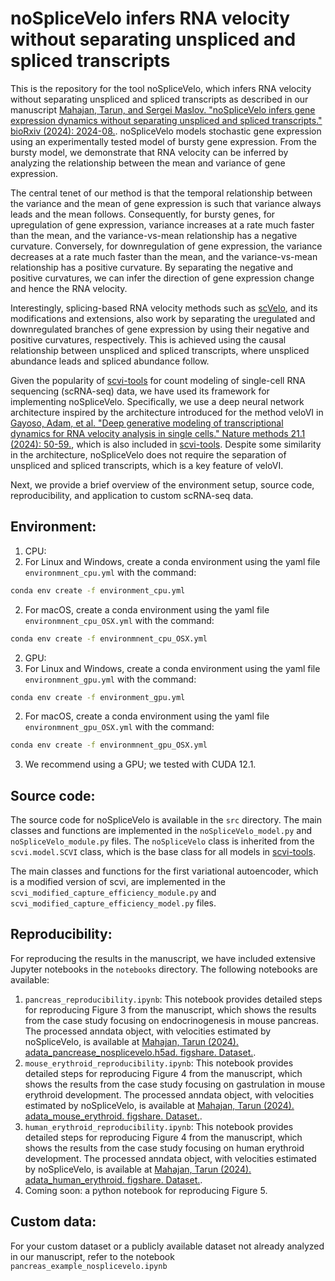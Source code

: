 # noSpliceVelo infers RNA velocity without separating unspliced and spliced transcripts
This is the repository for the tool noSpliceVelo, which infers RNA velocity without separating unspliced and spliced transcripts as described in our manuscript [Mahajan, Tarun, and Sergei Maslov. "noSpliceVelo infers gene expression dynamics without separating unspliced and spliced transcripts." bioRxiv (2024): 2024-08.](https://doi.org/10.1101/2024.08.08.607261). noSpliceVelo models stochastic gene expression using an experimentally tested model of bursty gene expression. From the bursty model, we demonstrate that RNA velocity can be inferred by analyzing the relationship between the mean and variance of gene expression.

The central tenet of our method is that the temporal relationship between the variance and the mean of gene expression is such that variance always leads and the mean follows. Consequently, for bursty genes, for upregulation of gene expression, variance increases at a rate much faster than the mean, and the variance-vs-mean relationship has a negative curvature. Conversely, for downregulation of gene expression, the variance decreases at a rate much faster than the mean, and the variance-vs-mean relationship has a positive curvature. By separating the negative and positive curvatures, we can infer the direction of gene expression change and hence the RNA velocity.

Interestingly, splicing-based RNA velocity methods such as [scVelo](https://scvelo.readthedocs.io/en/stable/), and its modifications and extensions, also work by separating the uregulated and downregulated branches of gene expression by using their negative and positive curvatures, respectively. This is achieved using the causal relationship between unspliced and spliced transcripts, where unspliced abundance leads and spliced abundance follow.

Given the popularity of [scvi-tools](https://docs.scvi-tools.org/en/stable/) for count modeling of single-cell RNA sequencing (scRNA-seq) data, we have used its framework for implementing noSpliceVelo. Specifically, we use a deep neural network architecture inspired by the architecture introduced for the method veloVI in [Gayoso, Adam, et al. "Deep generative modeling of transcriptional dynamics for RNA velocity analysis in single cells." Nature methods 21.1 (2024): 50-59.](https://doi.org/10.1038/s41592-023-01994-w), which is also included in [scvi-tools](https://docs.scvi-tools.org/en/latest/api/reference/scvi.external.VELOVI.html). Despite some similarity in the architecture, noSpliceVelo does not require the separation of unspliced and spliced transcripts, which is a key feature of veloVI.

Next, we provide a brief overview of the environment setup, source code, reproducibility, and application to custom scRNA-seq data.

## Environment:
1. CPU:
  1. For Linux and Windows, create a conda environment using the yaml file `environmnent_cpu.yml` with the command:
  ```bash
  conda env create -f environment_cpu.yml
  ```
  2. For macOS, create a conda environment using the yaml file `environmnent_cpu_OSX.yml` with the command:
  ```bash
  conda env create -f environmnent_cpu_OSX.yml
  ```
2. GPU:
  1. For Linux and Windows, create a conda environment using the yaml file `environmnent_gpu.yml` with the command:
  ```bash
  conda env create -f environment_gpu.yml
  ```
  2. For macOS, create a conda environment using the yaml file `environmnent_gpu_OSX.yml` with the command:
  ```bash
  conda env create -f environmnent_gpu_OSX.yml
  ```
3. We recommend using a GPU; we tested with CUDA 12.1.

## Source code:
The source code for noSpliceVelo is available in the `src` directory. The main classes and functions are implemented in the `noSpliceVelo_model.py` and `noSpliceVelo_module.py` files. The `noSpliceVelo` class is inherited from the `scvi.model.SCVI` class, which is the base class for all models in [scvi-tools](https://docs.scvi-tools.org/en/stable/).

The main classes and functions for the first variational autoencoder, which is a modified version of scvi, are implemented in the `scvi_modified_capture_efficiency_module.py` and `scvi_modified_capture_efficiency_model.py` files.

## Reproducibility:
For reproducing the results in the manuscript, we have included extensive Jupyter notebooks in the `notebooks` directory. The following notebooks are available:

1. `pancreas_reproducibility.ipynb`: This notebook provides detailed steps for reproducing Figure 3 from the manuscript, which shows the results from the case study focusing on endocrinogenesis in mouse pancreas. The processed anndata object, with velocities estimated by noSpliceVelo, is available at [Mahajan, Tarun (2024). adata_pancrease_nosplicevelo.h5ad. figshare. Dataset.](https://doi.org/10.6084/m9.figshare.27021841.v1).
2. `mouse_erythroid_reproducibility.ipynb`: This notebook provides detailed steps for reproducing Figure 4 from the manuscript, which shows the results from the case study focusing on gastrulation in mouse erythroid development. The processed anndata object, with velocities estimated by noSpliceVelo, is available at [Mahajan, Tarun (2024). adata_mouse_erythroid. figshare. Dataset.](https://doi.org/10.6084/m9.figshare.27022324.v2).
3. `human_erythroid_reproducibility.ipynb`: This notebook provides detailed steps for reproducing Figure 4 from the manuscript, which shows the results from the case study focusing on human erythroid development. The processed anndata object, with velocities estimated by noSpliceVelo, is available at [Mahajan, Tarun (2024). adata_human_erythroid. figshare. Dataset.](https://doi.org/10.6084/m9.figshare.27022330.v1).
4. Coming soon: a python notebook for reproducing Figure 5.

## Custom data:
For your custom dataset or a publicly available dataset not already analyzed in our manuscript, refer to the notebook `pancreas_example_nosplicevelo.ipynb`